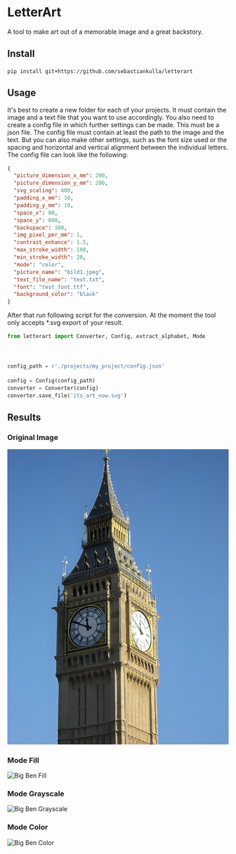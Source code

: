 # LetterArt
A tool to make art out of a memorable image and a great backstory.

## Install

`pip install git+https://github.com/sebastiankulla/letterart`

## Usage

It's best to create a new folder for each of your projects. It must contain the image and a text file that you want to use accordingly.
You also need to create a config file in which further settings can be made. This must be a json file. 
The config file must contain at least the path to the image and the text. But you can also make other settings, such as the font size used or the spacing and horizontal and vertical alignment between the individual letters.
The config file can look like the following:

```json
{
  "picture_dimension_x_mm": 200,
  "picture_dimension_y_mm": 200,
  "svg_scaling": 400,
  "padding_x_mm": 10,
  "padding_y_mm": 10,
  "space_x": 80,
  "space_y": 800,
  "backspace": 100,
  "img_pixel_per_mm": 1,
  "contrast_enhance": 1.5,
  "max_stroke_width": 100,
  "min_stroke_width": 20,
  "mode": "color",
  "picture_name": "bild1.jpeg",
  "text_file_name": "text.txt",
  "font": "test_font.ttf",
  "background_color": "black"
}

```

After that run following script for the conversion.
At the moment the tool only accepts *.svg export of your result.

```python
from letterart import Converter, Config, extract_alphabet, Mode



config_path = r'./projects/my_project/config.json'

config = Config(config_path)
converter = Converter(config)
converter.save_file('its_art_now.svg')

```

## Results
### Original Image

![Big Ben](./big_ben.jpg)

### Mode Fill

![Big Ben Fill](./big_ben_fill.jpg)


### Mode Grayscale
![Big Ben Grayscale](./big_ben_grayscale.jpg)
### Mode Color
![Big Ben Color](./big_ben_color.jpg)